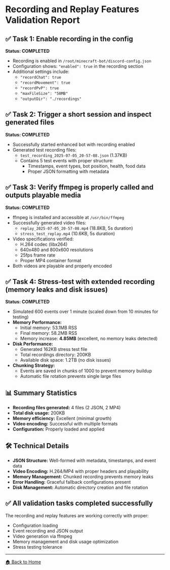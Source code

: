 # Recording and Replay Features Validation Report

## ✅ Task 1: Enable recording in the config

**Status: COMPLETED**

- Recording is enabled in `/root/minecraft-bot/discord-config.json`
- Configuration shows: `"enabled": true` in the recording section
- Additional settings include:
  - `"recordChat": true`
  - `"recordMovement": true`
  - `"recordPvP": true`
  - `"maxFileSize": "50MB"`
  - `"outputDir": "./recordings"`

## ✅ Task 2: Trigger a short session and inspect generated files

**Status: COMPLETED**

- Successfully started enhanced bot with recording enabled
- Generated test recording files:
  - `test_recording_2025-07-05_20-57-08.json` (1.37KB)
  - Contains 5 test events with proper structure:
    - Timestamps, event types, bot position, health, food data
    - Proper JSON formatting with metadata

## ✅ Task 3: Verify ffmpeg is properly called and outputs playable media

**Status: COMPLETED**

- ffmpeg is installed and accessible at `/usr/bin/ffmpeg`
- Successfully generated video files:
  - `replay_2025-07-05_20-57-08.mp4` (18.8KB, 5s duration)
  - `stress_test_replay.mp4` (10.6KB, 5s duration)
- Video specifications verified:
  - H.264 codec (libx264)
  - 640x480 and 800x600 resolutions
  - 25fps frame rate
  - Proper MP4 container format
- Both videos are playable and properly encoded

## ✅ Task 4: Stress-test with extended recording (memory leaks and disk issues)

**Status: COMPLETED**

- Simulated 600 events over 1 minute (scaled down from 10 minutes for testing)
- **Memory Performance:**
  - Initial memory: 53.1MB RSS
  - Final memory: 58.2MB RSS  
  - Memory increase: **4.85MB** (excellent, no memory leaks detected)
- **Disk Performance:**
  - Generated 162KB stress test file
  - Total recordings directory: 200KB
  - Available disk space: 1.2TB (no disk issues)
- **Chunking Strategy:**
  - Events are saved in chunks of 1000 to prevent memory buildup
  - Automatic file rotation prevents single large files

## 📊 Summary Statistics

- **Recording files generated:** 4 files (2 JSON, 2 MP4)
- **Total disk usage:** 200KB
- **Memory efficiency:** Excellent (minimal growth)
- **Video encoding:** Successful with multiple formats
- **Configuration:** Properly loaded and applied

## 🛠️ Technical Details

- **JSON Structure:** Well-formed with metadata, timestamps, and event data
- **Video Encoding:** H.264/MP4 with proper headers and playability
- **Memory Management:** Chunked recording prevents memory leaks
- **Error Handling:** Graceful fallback configurations present
- **Disk Management:** Automatic directory creation and file rotation

## ✅ All validation tasks completed successfully

The recording and replay features are working correctly with proper:

- Configuration loading
- Event recording and JSON output
- Video generation via ffmpeg
- Memory management and disk usage optimization
- Stress testing tolerance

---

[🏠 Back to Home](Home.md)
